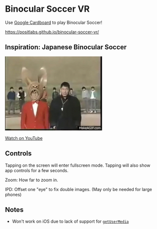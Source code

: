 # Binocular Soccer VR

Use [Google Cardboard](https://www.google.com/get/cardboard/) to play Binocular Soccer!

https://positlabs.github.io/binocular-soccer-vr/

## Inspiration: Japanese Binocular Soccer
[![IMAGE ALT TEXT HERE](japanese-binocular-soccer.gif)](https://www.youtube.com/watch?v=-rRK7vlBG8A)

[Watch on YouTube](https://www.youtube.com/watch?v=8qh4VNuW_1w)

## Controls

Tapping on the screen will enter fullscreen mode. Tapping will also show app controls for a few seconds.

Zoom: How far to zoom in.

IPD: Offset one "eye" to fix double images. (May only be needed for large phones)

## Notes
- Won't work on iOS due to lack of support for [`getUserMedia`](http://caniuse.com/#feat=stream)
